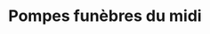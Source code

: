 ---
title: "Pompes funèbres du midi"
url: /pinsaguel/pompes-funebres-du-midi/
shop: directeurs de funérailles
---